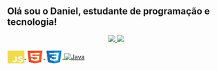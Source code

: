 ## Olá sou o Daniel, estudante de programação e tecnologia!
<div align="center">
  <a href="https://github.com/Trovao136">
  <img height="180em" src="https://github-readme-stats.vercel.app/api?username=Trovao136&show_icons=true&theme=algolia&include_all_commits=true&count_private=true"/>
  <img height="180em" display="inline-block" src="https://github-readme-stats.vercel.app/api/top-langs/?username=Trovao136&layout=compact&langs_count=7&theme=algolia"/>

</div>

<div style="display: inline_block"><br>
  <img align="center" alt="Js" height="30" width="40" src="https://raw.githubusercontent.com/devicons/devicon/master/icons/javascript/javascript-plain.svg">
  <img align="center" alt="HTML" height="30" width="40" src="https://raw.githubusercontent.com/devicons/devicon/master/icons/html5/html5-original.svg">
  <img align="center" alt="CSS" height="30" width="40" src="https://raw.githubusercontent.com/devicons/devicon/master/icons/css3/css3-original.svg">
  <img align="center" alt="Java" height="30" width="40" src="https://raw.githubusercontent.com/jmnote/z-icons/master/svg/java.svg">
